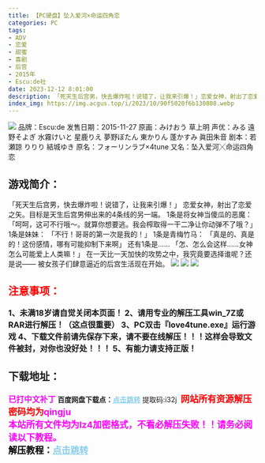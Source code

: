 ```yaml
---
title: 【PC硬盘】坠入爱河×命运四角恋
categories: PC
tags:
- ADV
- 恋爱
- 甜蜜
- 喜剧
- 后宫
- 2015年
- Escu:de社
date: 2023-12-12 8:01:00
description: 「死天生后宫男，快去爆炸啦！说错了，让我来引爆！」恋爱女神，射出了恋爱之矢。目标是天生后宫男伸出来的4条线的另一端。1条是将女神当傻瓜的恶魔：「呵呵，这可不行哦～。就算你想要逃。我会榨取得一干二净让你动弹不了哦？」
index_img: https://img.acgus.top/i/2023/10/90f5020f6b130808.webp
---
```

![](https://img.acgus.top/i/2023/10/90f5020f6b130808.webp)
品牌：Escu:de
发售日期：2015-11-27
原画：みけおう 草上明
声优：みる 遠野そよぎ 水霧けいと 星鹿りえ 夢野ぼたん 東かりん 蓬かすみ 眞田朱音
剧本：若瀬諒 りりり 結城ゆき
原名：フォーリンラブ×4tune
又名：坠入爱河╳命运四角恋

## 游戏简介：
「死天生后宫男，快去爆炸啦！说错了，让我来引爆！」
恋爱女神，射出了恋爱之矢。目标是天生后宫男伸出来的4条线的另一端。
1条是将女神当傻瓜的恶魔：
「呵呵，这可不行哦～。就算你想要逃。我会榨取得一干二净让你动弹不了哦？」
1条是妹妹：
「不行！哥哥的第一次是我的！」
1条是青梅竹马：
「真是的、真是的！这份感情，哪有可能抑制下来啊」
还有1条是……
「怎、怎么会这样……女神怎么可能爱上人类嘛！」
在一天比一天加快的攻势之中，我究竟要选择谁呢？还是说——
被女孩子们肆意逼近的后宫生活现在开始。
![](https://img.acgus.top/i/2023/10/5893e20e3c130830.webp)
![](https://img.acgus.top/i/2023/10/0ebe38879c130820.webp)
![](https://img.acgus.top/i/2023/10/c8644bf64f130813.webp)





## <font color=#FF0000 >注意事项：</font>
<font size=3><b>1、未满18岁请自觉关闭本页面！
2、请用专业的解压工具win_7Z或RAR进行解压！（这点很重要）
3、PC双击『love4tune.exe』运行游戏
4、下载文件前请先保存下来，请不要在线解压！！！这样会导致文件被封，对你也没好处！！！
5、有能力请支持正版！</b></font>

## 下载地址：
<font color=#FF00FF size=3><b>已打中文补丁</b></font>
<b>百度网盘下载点：</b><a href="https://pan.baidu.com/s/1-XlN1tN9T4J3zflvkxPEEw?pwd=i32j" style="color: #87CEEB;"><b>点击跳转</b></a> 提取码:i32j
<a style="padding: 0" href="https://post.qingju.org/AD/"><img style="max-width:100%" src="https://img.acgus.top/i/2024/07/478f689b8021d8d499ab43d21acf137a.gif" alt=""></a>
<b><font color=#FF0000 size=4>网站所有资源解压密码均为</b></font><b><font color=#FF00FF size=4>qingju</font><font color=#FF0000 ></font></b><br><b><font color=#FF00FF size=4>本站所有文件均为lz4加密格式，不看必解压失败！！请务必阅读以下教程。</b></font><br><b><font color=#000 size=4>解压教程：</b><a href="https://post.qingju.org/tutorial/000/" style="color: #87CEEB;"><b>点击跳转</b></a>
